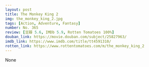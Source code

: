 ```yaml
---
layout: post 
title: The Monkey King 2
img: the_monkey_king_2.jpg
tags: [Action, Adventure, Fantasy]
number: No. 365
review: [豆瓣 5.6, IMDb 5.9, Rotten Tomatoes 100%]
douban_link: https://movie.douban.com/subject/25827963/
imdb_link: https://www.imdb.com/title/tt4591310/
rotten_link: https://www.rottentomatoes.com/m/the_monkey_king_2
---
```


None